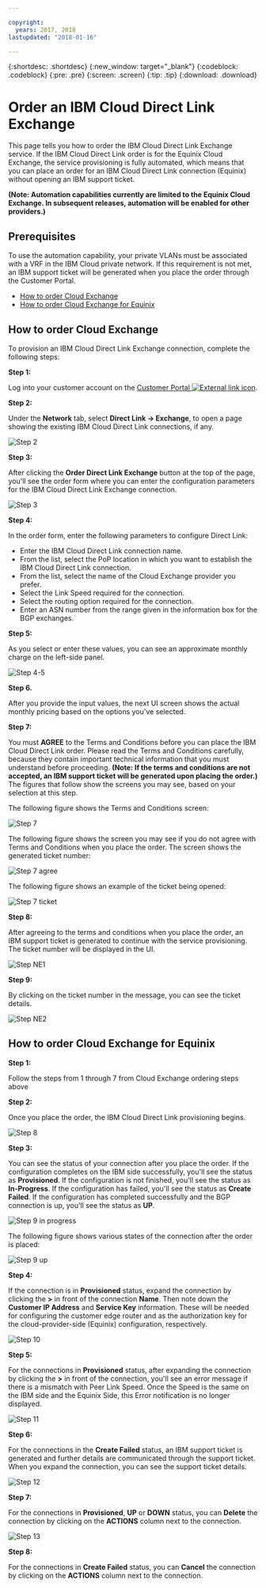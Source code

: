```yaml
---

copyright:
  years: 2017, 2018
lastupdated: "2018-01-16"

---
```


{:shortdesc: .shortdesc}
{:new_window: target="_blank"}
{:codeblock: .codeblock}
{:pre: .pre}
{:screen: .screen}
{:tip: .tip}
{:download: .download}

# Order an IBM Cloud Direct Link Exchange

This page tells you how to order the IBM Cloud Direct Link Exchange service. If the IBM Cloud Direct Link order is for the Equinix Cloud Exchange, the service provisioning is fully automated, which means that you can place an order for an IBM Cloud Direct Link connection (Equinix) without opening an IBM support ticket.

**(Note: Automation capabilities currently are limited to the Equinix Cloud Exchange. In subsequent releases, automation will be enabled for other providers.)**

## Prerequisites

To use the automation capability, your private VLANs must be associated with a VRF in the IBM Cloud private network. If this requirement is not met, an IBM support ticket will be generated when you place the order through the Customer Portal.

 * [How to order Cloud Exchange](#how-to-order-cloud-exchange)
 * [How to order Cloud Exchange for Equinix](#how-to-order-cloud-exchange-for-equinix)

## How to order Cloud Exchange

To provision an IBM Cloud Direct Link Exchange connection, complete the following steps:

**Step 1:**

Log into your customer account on the [Customer Portal ![External link icon](../../icons/launch-glyph.svg "External link icon")](https://control.softlayer.com/).

**Step 2:**

Under the **Network** tab, select **Direct Link -> Exchange**, to open a page showing the existing IBM Cloud Direct Link connections, if any.

![Step 2](/images/Equinix-Step2.png)

**Step 3:**

After clicking the **Order Direct Link Exchange** button at the top of the page, you'll see the order form where you can enter the configuration parameters for the IBM Cloud Direct Link Exchange connection.

![Step 3](/images/Equinix-Step3.png)

**Step 4:**

In the order form, enter the following parameters to configure Direct Link:
  * Enter the IBM Cloud Direct Link connection name.
  * From the list, select the PoP location in which you want to establish the IBM Cloud Direct Link connection.
  * From the list, select the name of the Cloud Exchange provider you prefer.
  * Select the Link Speed required for the connection.
  * Select the routing option required for the connection.
  * Enter an ASN number from the range given in the information box for the BGP exchanges.

**Step 5:**

As you select or enter these values, you can see an approximate monthly charge on the left-side panel.

![Step 4-5](/images/Equinix-Step4-5.png)

**Step 6.**

After you provide the input values, the next UI screen shows the actual monthly pricing based on the options you've selected.

**Step 7:**

You must **AGREE** to the Terms and Conditions before you can place the IBM Cloud Direct Link order. Please read the Terms and Conditions carefully, because they contain important technical information that you must understand before proceeding. **(Note: If the terms and conditions are not accepted, an IBM support ticket will be generated upon placing the order.)** The  figures that follow show the screens you may see, based on your selection at this step.

The following figure shows the Terms and Conditions screen:

![Step 7](images/Equinix-Step7.png)

The following figure shows the screen you may see if you do not agree with Terms and Conditions when you place the order. The screen shows the generated ticket number:

![Step 7 agree](/images/Equinix-Step7-NoAgree.png)

The following figure shows an example of the ticket being opened:

![Step 7 ticket](/images/Equinix-Step7-NoAgree-Ticket.png)

**Step 8:**

After agreeing to the terms and conditions when you place the order, an IBM support ticket is generated to continue with the service provisioning. The ticket number will be displayed in the UI. 

![Step NE1](/images/Non-Equinix-Step1.png)

**Step 9:**

By clicking on the ticket number in the message, you can see the ticket details.

![Step NE2](/images/Non-Equinix-Step2.png)

## How to order Cloud Exchange for Equinix

**Step 1:**

Follow the steps from 1 through 7 from Cloud Exchange ordering steps above

**Step 2:**

Once you place the order, the IBM Cloud Direct Link provisioning begins.

![Step 8](/images/Equinix-Step8.png)

**Step 3:**

You can see the status of your connection after you place the order. If the configuration completes on the IBM side successfully, you'll see the status as **Provisioned**. If the configuration is not finished, you'll see the status as **In-Progress**. If the configuration has failed, you'll see the status as **Create Failed**. If the configuration has completed successfully and the BGP connection is up, you'll see the status as **UP**.

![Step 9 in progress](/images/Equinix-Step9-InProgress.png)

The following figure shows various states of the connection after the order is placed:

![Step 9 up](/images/Equinix-Step9-UP.png)

**Step 4:**

If the connection is in **Provisioned** status, expand the connection by clicking the **>** in front of the connection **Name**. Then note down the **Customer IP Address** and **Service Key** information. These will be needed for configuring the customer edge router and as the authorization key for the cloud-provider-side (Equinix) configuration, respectively.

![Step 10](/images/Equinix-Step10-Provisioned.png)

**Step 5:**

For the connections in **Provisioned** status, after expanding the connection by clicking the **>** in front of the connection, you'll see an error message if there is a mismatch with Peer Link Speed. Once the Speed is the same on the IBM side and the Equinix Side, this Error notification is no longer displayed.

![Step 11](/images/Equinix-Step11-PortMismatch.png)

**Step 6:**

For the connections in the **Create Failed** status, an IBM support ticket is generated and further details are communicated through the support ticket. When you expand the connection, you can see the support ticket details.

![Step 12](/images/Equinix-Step12-CreateFailed.png)

**Step 7:**

For the connections in **Provisioned**, **UP** or **DOWN** status, you can **Delete** the connection by clicking on the **ACTIONS** column next to the connection.

![Step 13](/images/Equinix-Step13-Delete.png)

**Step 8:**

For the connections in **Create Failed** status, you can **Cancel** the connection by clicking on the **ACTIONS** column next to the connection.
